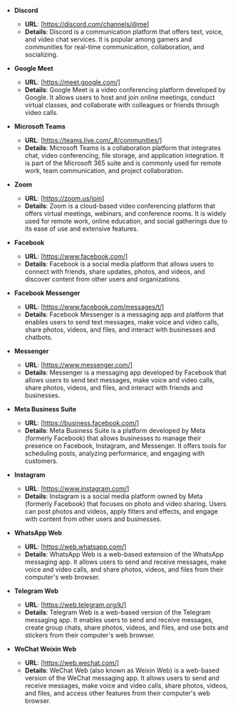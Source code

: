 - **Discord**
  - **URL**: [https://discord.com/channels/@me]
  - **Details**: Discord is a communication platform that offers text, voice, and video chat services. It is popular among gamers and communities for real-time communication, collaboration, and socializing.

- **Google Meet**
  - **URL**: [https://meet.google.com/]
  - **Details**: Google Meet is a video conferencing platform developed by Google. It allows users to host and join online meetings, conduct virtual classes, and collaborate with colleagues or friends through video calls.

- **Microsoft Teams**
  - **URL**: [https://teams.live.com/_#/communities/]
  - **Details**: Microsoft Teams is a collaboration platform that integrates chat, video conferencing, file storage, and application integration. It is part of the Microsoft 365 suite and is commonly used for remote work, team communication, and project collaboration.

- **Zoom**
  - **URL**: [https://zoom.us/join]
  - **Details**: Zoom is a cloud-based video conferencing platform that offers virtual meetings, webinars, and conference rooms. It is widely used for remote work, online education, and social gatherings due to its ease of use and extensive features.

- **Facebook**
  - **URL**: [https://www.facebook.com/]
  - **Details**: Facebook is a social media platform that allows users to connect with friends, share updates, photos, and videos, and discover content from other users and organizations.

- **Facebook Messenger**
  - **URL**: [https://www.facebook.com/messages/t/]
  - **Details**: Facebook Messenger is a messaging app and platform that enables users to send text messages, make voice and video calls, share photos, videos, and files, and interact with businesses and chatbots.

- **Messenger**
  - **URL**: [https://www.messenger.com/]
  - **Details**: Messenger is a messaging app developed by Facebook that allows users to send text messages, make voice and video calls, share photos, videos, and files, and interact with friends and businesses.

- **Meta Business Suite**
  - **URL**: [https://business.facebook.com/]
  - **Details**: Meta Business Suite is a platform developed by Meta (formerly Facebook) that allows businesses to manage their presence on Facebook, Instagram, and Messenger. It offers tools for scheduling posts, analyzing performance, and engaging with customers.

- **Instagram**
  - **URL**: [https://www.instagram.com/]
  - **Details**: Instagram is a social media platform owned by Meta (formerly Facebook) that focuses on photo and video sharing. Users can post photos and videos, apply filters and effects, and engage with content from other users and businesses.

- **WhatsApp Web**
  - **URL**: [https://web.whatsapp.com/]
  - **Details**: WhatsApp Web is a web-based extension of the WhatsApp messaging app. It allows users to send and receive messages, make voice and video calls, and share photos, videos, and files from their computer's web browser.

- **Telegram Web**
  - **URL**: [https://web.telegram.org/k/]
  - **Details**: Telegram Web is a web-based version of the Telegram messaging app. It enables users to send and receive messages, create group chats, share photos, videos, and files, and use bots and stickers from their computer's web browser.

- **WeChat Weixin Web**
  - **URL**: [https://web.wechat.com/]
  - **Details**: WeChat Web (also known as Weixin Web) is a web-based version of the WeChat messaging app. It allows users to send and receive messages, make voice and video calls, share photos, videos, and files, and access other features from their computer's web browser.

